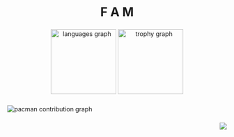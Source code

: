 <h1 align="center">F A M</h1>

###

<div align="center">
  <img src="https://github-readme-stats.vercel.app/api/top-langs?username=F-A-M-Ji&locale=en&hide_title=false&layout=compact&card_width=320&langs_count=5&theme=github_dark&hide_border=true&order=2" height="150" alt="languages graph"  />
  <img src="https://github-profile-trophy.vercel.app?username=F-A-M-Ji&theme=nord&column=-1&row=1&margin-w=8&margin-h=8&no-bg=true&no-frame=true&order=4" height="150" alt="trophy graph"  />
</div>

###

<picture>
  <source media="(prefers-color-scheme: dark)" srcset="https://raw.githubusercontent.com/F-A-M-Ji/F-A-M-Ji/output/pacman-contribution-graph-dark.svg">
  <source media="(prefers-color-scheme: light)" srcset="https://raw.githubusercontent.com/F-A-M-Ji/F-A-M-Ji/output/pacman-contribution-graph.svg">
  <img alt="pacman contribution graph" src="https://raw.githubusercontent.com/F-A-M-Ji/F-A-M-Ji/output/pacman-contribution-graph.svg">
</picture>

###

<img align="right" src="https://visitor-badge.laobi.icu/badge?page_id=F-A-M-Ji.F-A-M-Ji&"  />

###
